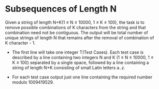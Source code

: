 Subsequences of Length N
========================

Given a string of length N+K(1 ≤ N ≤ 10000, 1 ≤ K ≤ 100), the task is to remove possible combinations of K characters
from the string and that combination need not be contiguous. The output will be total number of unique strings of length N that remains after the removal of combination of K character - 1.

+ The first line will take one integer T(Test Cases). Each test case is described by a line containing two integers 
N and K (1 ≤ N ≤ 10000, 1 ≤ K ≤ 100) separated by a single space, followed by a line containing a string of length 
N+K consisting of small Latin letters a..z.

+ For each test case output just one line containing the required number modulo 1009419529.




